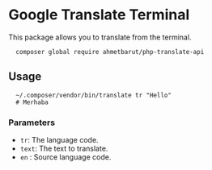 # Google Translate Terminal

This package allows you to translate from the terminal.

```shell
  composer global require ahmetbarut/php-translate-api
```

## Usage

```shell
  ~/.composer/vendor/bin/translate tr "Hello"
  # Merhaba
```

### Parameters

- `tr`: The language code.
- `text`: The text to translate.
- `en` : Source language code.
